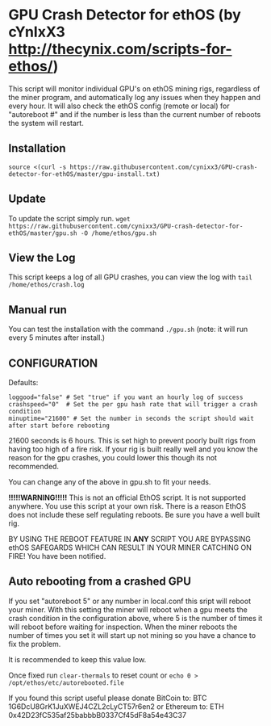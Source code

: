 # GPU Crash Detector for ethOS (by cYnIxX3 http://thecynix.com/scripts-for-ethos/)
This script will monitor individual GPU's on ethOS mining rigs, regardless of the miner program, and automatically log any issues when they happen and every hour. It will also check the ethOS config (remote or local) for "autoreboot #" and if the number is less than the current number of reboots the system will restart. 

## Installation
`source <(curl -s https://raw.githubusercontent.com/cynixx3/GPU-crash-detector-for-ethOS/master/gpu-install.txt)`

## Update
To update the script simply run.
`wget https://raw.githubusercontent.com/cynixx3/GPU-crash-detector-for-ethOS/master/gpu.sh -O /home/ethos/gpu.sh`

## View the Log
This script keeps a log of all GPU crashes, you can view the log with
`tail /home/ethos/crash.log`

## Manual run
You can test the installation with the command
`./gpu.sh` (note: it will run every 5 minutes after install.)


## CONFIGURATION 
Defaults:
```logsize="100"   # Set the number of lines to keep in the log
loggood="false" # Set "true" if you want an hourly log of success
crashspeed="0"  # Set the per gpu hash rate that will trigger a crash condition
minuptime="21600" # Set the number in seconds the script should wait after start before rebooting
```

21600 seconds is 6 hours. This is set high to prevent poorly built rigs from having too high of a fire risk. If your rig is built really well and you know the reason for the gpu crashes, you could lower this though its not recommended. 

You can change any of the above in gpu.sh to fit your needs. 

**!!!!!WARNING!!!!!** 
This is not an official EthOS script. It is not supported anywhere. You use this script at your own risk. There is a reason EthOS does not include these self regulating reboots. Be sure you have a well built rig.

BY USING THE REBOOT FEATURE IN **ANY** SCRIPT YOU ARE BYPASSING ethOS SAFEGARDS WHICH CAN RESULT IN YOUR MINER CATCHING ON FIRE! You have been notified.

## Auto rebooting from a crashed GPU
If you set "autoreboot 5" or any number in local.conf this sript will reboot your miner. With this setting the miner will reboot when a gpu meets the crash condition in the configuration above, where 5 is the number of times it will reboot before waiting for inspection. When the miner reboots the number of times you set it will start up not mining so you have a chance to fix the problem.

It is recommended to keep this value low.

Once fixed run `clear-thermals` to reset count or `echo 0 > /opt/ethos/etc/autorebooted.file`

If you found this script useful please donate BitCoin to:
BTC 1G6DcU8GrK1JuXWEJ4CZL2cLyCT57r6en2
or Ethereum to:
ETH 0x42D23fC535af25babbbB0337Cf45dF8a54e43C37

